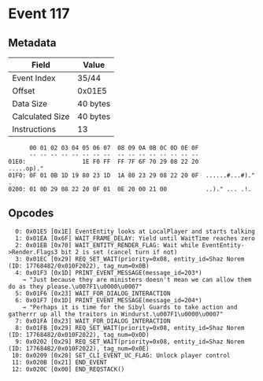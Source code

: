 # Event 117

## Metadata

| Field           | Value    |
|-----------------|----------|
| Event Index     | 35/44    |
| Offset          | 0x01E5   |
| Data Size       | 40 bytes |
| Calculated Size | 40 bytes |
| Instructions    | 13       |

```
      00 01 02 03 04 05 06 07  08 09 0A 0B 0C 0D 0E 0F
      -- -- -- -- -- -- -- --  -- -- -- -- -- -- -- --
01E0:                1E F0 FF  FF 7F 6F 70 29 08 22 20       .....op)." 
01F0: 0F 01 0B 1D 19 80 23 1D  1A 80 23 29 08 22 20 0F  ......#...#)." .
0200: 01 0D 29 08 22 20 0F 01  0E 20 00 21 00           ..)." ... .!.   
```

## Opcodes

```
  0: 0x01E5 [0x1E] EventEntity looks at LocalPlayer and starts talking
  1: 0x01EA [0x6F] WAIT_FRAME_DELAY: Yield until WaitTime reaches zero
  2: 0x01EB [0x70] WAIT_ENTITY_RENDER_FLAG: Wait while EventEntity->Render.Flags3 bit 2 is set (cancel turn if not)
  3: 0x01EC [0x29] REQ_SET_WAIT(priority=0x08, entity_id=Shaz Norem (ID: 17768482/0x010F2022), tag_num=0x0B)
  4: 0x01F3 [0x1D] PRINT_EVENT_MESSAGE(message_id=203*)
    → "Just because they are ministers doesn't mean we can allow them do as they please.\u007F1\u0000\u0007"
  5: 0x01F6 [0x23] WAIT_FOR_DIALOG_INTERACTION
  6: 0x01F7 [0x1D] PRINT_EVENT_MESSAGE(message_id=204*)
    → "Perhaps it is time for the Sibyl Guards to take action and gatherrr up all the traitors in Windurst.\u007F1\u0000\u0007"
  7: 0x01FA [0x23] WAIT_FOR_DIALOG_INTERACTION
  8: 0x01FB [0x29] REQ_SET_WAIT(priority=0x08, entity_id=Shaz Norem (ID: 17768482/0x010F2022), tag_num=0x0D)
  9: 0x0202 [0x29] REQ_SET_WAIT(priority=0x08, entity_id=Shaz Norem (ID: 17768482/0x010F2022), tag_num=0x0E)
 10: 0x0209 [0x20] SET_CLI_EVENT_UC_FLAG: Unlock player control
 11: 0x020B [0x21] END_EVENT
 12: 0x020C [0x00] END_REQSTACK()
```
